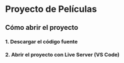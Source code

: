 # Proyecto de Películas

## Cómo abrir el proyecto

### 1. Descargar el código fuente

### 2. Abrir el proyecto con Live Server (VS Code)
